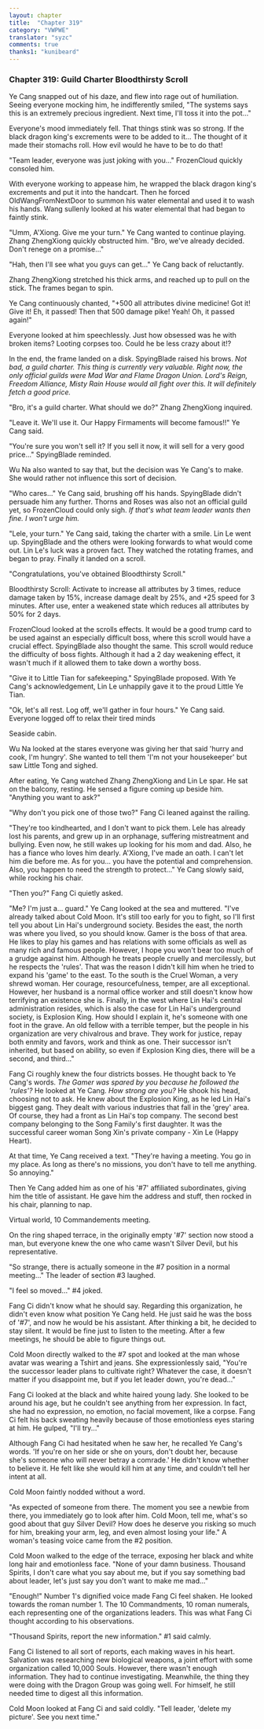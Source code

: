 ```yaml
---
layout: chapter
title:  "Chapter 319"
category: "VWPWE"
translator: "syzc"
comments: true
thanks1: "kunibeard"
---
```


### Chapter 319: Guild Charter Bloodthirsty Scroll

Ye Cang snapped out of his daze, and flew into rage out of humiliation. Seeing everyone mocking him, he indifferently smiled, "The systems says this is an extremely precious ingredient. Next time, I'll toss it into the pot..."

Everyone's mood immediately fell. That things stink was so strong. If the black dragon king's excrements were to be added to it... The thought of it made their stomachs roll. How evil would he have to be to do that! 

"Team leader, everyone was just joking with you..." FrozenCloud quickly consoled him.

With everyone working to appease him, he wrapped the black dragon king's excrements and put it into the handcart. Then he forced OldWangFromNextDoor to summon his water elemental and used it to wash his hands. Wang sullenly looked at his water elemental that had began to faintly stink.

"Umm, A'Xiong. Give me your turn." Ye Cang wanted to continue playing. Zhang ZhengXiong quickly obstructed him. "Bro, we've already decided. Don't renege on a promise..."

"Hah, then I'll see what you guys can get..." Ye Cang back of reluctantly.

Zhang ZhengXiong stretched his thick arms, and reached up to pull on the stick. The frames began to spin.

Ye Cang continuously chanted, "+500 all attributes divine medicine! Got it! Give it! Eh, it passed! Then that 500 damage pike! Yeah! Oh, it passed again!"

Everyone looked at him speechlessly. Just how obsessed was he with broken items? Looting corpses too. Could he be less crazy about it!?

In the end, the frame landed on a disk. SpyingBlade raised his brows. *Not bad, a guild charter. This thing is currently very valuable. Right now, the only official guilds were Mad War and Flame Dragon Union. Lord's Reign, Freedom Alliance, Misty Rain House would all fight over this. It will definitely fetch a good price.*

"Bro, it's a guild charter. What should we do?" Zhang ZhengXiong inquired.

"Leave it. We'll use it. Our Happy Firmaments will become famous!!" Ye Cang said.

"You're sure you won't sell it? If you sell it now, it will sell for a very good price..." SpyingBlade reminded.

Wu Na also wanted to say that, but the decision was Ye Cang's to make. She would rather not influence this sort of decision.

"Who cares..." Ye Cang said, brushing off his hands. SpyingBlade didn't persuade him any further. Thorns and Roses was also not an official guild yet, so FrozenCloud could only sigh. *If that's what team leader wants then fine. I won't urge him.*

"Lele, your turn." Ye Cang said, taking the charter with a smile. Lin Le went up. SpyingBlade and the others were looking forwards to what would come out. Lin Le's luck was a proven fact. They watched the rotating frames, and began to pray. Finally it landed on a scroll.

"Congratulations, you've obtained Bloodthirsty Scroll."

Bloodthirsty Scroll: Activate to increase all attributes by 3 times, reduce damage taken by 15%, increase damage dealt by 25%, and +25 speed for 3 minutes. After use, enter a weakened state which reduces all attributes by 50% for 2 days.

FrozenCloud looked at the scrolls effects. It would be a good trump card to be used against an especially difficult boss, where this scroll would have a crucial effect. SpyingBlade also thought the same. This scroll would reduce the difficulty of boss fights. Although it had a 2 day weakening effect, it wasn't much if it allowed them to take down a worthy boss.

"Give it to Little Tian for safekeeping." SpyingBlade proposed. With Ye Cang's acknowledgement, Lin Le unhappily gave it to the proud Little Ye Tian.

"Ok, let's all rest. Log off, we'll gather in four hours." Ye Cang said. Everyone logged off to relax their tired minds

Seaside cabin.

Wu Na looked at the stares everyone was giving her that said 'hurry and cook, I'm hungry'. She wanted to tell them 'I'm not your housekeeper' but saw Little Tong and sighed.

After eating, Ye Cang watched Zhang ZhengXiong and Lin Le spar. He sat on the balcony, resting. He sensed a figure coming up beside him. "Anything you want to ask?"

"Why don't you pick one of those two?" Fang Ci leaned against the railing.

"They're too kindhearted, and I don't want to pick them. Lele has already lost his parents, and grew up in an orphanage, suffering mistreatment and bullying. Even now, he still wakes up looking for his mom and dad. Also, he has a fiance who loves him dearly. A'Xiong, I've made an oath. I can't let him die before me. As for you... you have the potential and comprehension. Also, you happen to need the strength to protect..." Ye Cang slowly said, while rocking his chair.

"Then you?" Fang Ci quietly asked.

"Me? I'm just a... guard." Ye Cang looked at the sea and muttered. "I've already talked about Cold Moon. It's still too early for you to fight, so I'll first tell you about Lin Hai's underground society. Besides the east, the north was where you lived, so you should know. Gamer is the boss of that area. He likes to play his games and has relations with some officials as well as many rich and famous people. However, I hope you won't bear too much of a grudge against him. Although he treats people cruelly and mercilessly, but he respects the 'rules'. That was the reason I didn't kill him when he tried to expand his 'game' to the east. To the south is the Cruel Woman, a very shrewd woman. Her courage, resourcefulness, temper, are all exceptional. However, her husband is a normal office worker and still doesn't know how terrifying an existence she is. Finally, in the west where Lin Hai's central administration resides, which is also the case for Lin Hai's underground society, is Explosion King. How should I explain it, he's someone with one foot in the grave. An old fellow with a terrible temper, but the people in his organization are very chivalrous and brave. They work for justice, repay both enmity and favors, work and think as one. Their successor isn't inherited, but based on ability, so even if Explosion King dies, there will be a second, and third..."

Fang Ci roughly knew the four districts bosses. He thought back to Ye Cang's words. *The Gamer was spared by you because he followed the 'rules'?* He looked at Ye Cang. *How strong are you?* He shook his head, choosing not to ask. He knew about the Explosion King, as he led Lin Hai's biggest gang. They dealt with various industries that fall in the 'grey' area. Of course, they had a front as Lin Hai's top company. The second best company belonging to the Song Family's first daughter. It was the successful career woman Song Xin's private company - Xin Le (Happy Heart). 

At that time, Ye Cang received a text. "They're having a meeting. You go in my place. As long as there's no missions, you don't have to tell me anything. So annoying."

Then Ye Cang added him as one of his '#7' affiliated subordinates, giving him the title of assistant. He gave him the address and stuff, then rocked in his chair, planning to nap.

Virtual world, 10 Commandements meeting. 

On the ring shaped terrace, in the originally empty '#7' section now stood a man, but everyone knew the one who came wasn't Silver Devil, but his representative.

"So strange, there is actually someone in the #7 position in a normal meeting..." The leader of section #3 laughed.

"I feel so moved..." #4 joked.

Fang Ci didn't know what he should say. Regarding this organization, he didn't even know what position Ye Cang held. He just said he was the boss of '#7', and now he would be his assistant. After thinking a bit, he decided to stay silent. It would be fine just to listen to the meeting. After a few meetings, he should be able to figure things out.

Cold Moon directly walked to the #7 spot and looked at the man whose avatar was wearing a Tshirt and jeans. She expressionlessly said, "You're the successor leader plans to cultivate right? Whatever the case, it doesn't matter if you disappoint me, but if you let leader down, you're dead..."

Fang Ci looked at the black and white haired young lady. She looked to be around his age, but he couldn't see anything from her expression. In fact, she had no expression, no emotion, no facial movement, like a corpse. Fang Ci felt his back sweating heavily because of those emotionless eyes staring at him. He gulped, "I'll try..."

Although Fang Ci had hesitated when he saw her, he recalled Ye Cang's words. 'If you're on her side or she on yours, don't doubt her, because she's someone who will never betray a comrade.' He didn't know whether to believe it. He felt like she would kill him at any time, and couldn't tell her intent at all. 

Cold Moon faintly nodded without a word.

"As expected of someone from there. The moment you see a newbie from there, you immediately go to look after him. Cold Moon, tell me, what's so good about that guy Silver Devil? How does he deserve you risking so much for him, breaking your arm, leg, and even almost losing your life." A woman's teasing voice came from the #2 position.

Cold Moon walked to the edge of the terrace, exposing her black and white long hair and emotionless face. "None of your damn business. Thousand Spirits, I don't care what you say about me, but if you say something bad about leader, let's just say you don't want to make me mad..."

"Enough!" Number 1's dignified voice made Fang Ci feel shaken. He looked towards the roman number 1. The 10 Commandments, 10 roman numerals, each representing one of the organizations leaders. This was what Fang Ci thought according to his observations.

"Thousand Spirits, report the new information." #1 said calmly.

Fang Ci listened to all sort of reports, each making waves in his heart. Salvation was researching new biological weapons, a joint effort with some organization called 10,000 Souls. However, there wasn't enough information. They had to continue investigating. Meanwhile, the thing they were doing with the Dragon Group was going well. For himself, he still needed time to digest all this information.

Cold Moon looked at Fang Ci and said coldly. "Tell leader, 'delete my picture'. See you next time."
